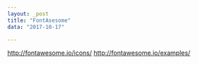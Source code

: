 ```yaml
---
layout: _post
title: "FontAsesome"
data: "2017-10-17"

---
```


http://fontawesome.io/icons/
http://fontawesome.io/examples/
